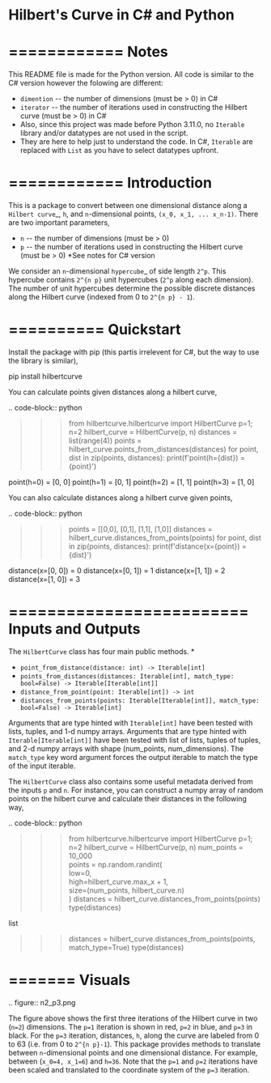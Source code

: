 # Hilbert's Curve in C# and Python

============
Notes
============
This README file is made for the Python version.
All code is similar to the C# version however the folowing are different:
* ``dimention`` -- the number of dimensions (must be > 0) in C#
* ``iterator`` -- the number of iterations used in constructing the Hilbert curve (must be > 0) in C#
* Also, since this project was made before Python 3.11.0, no ``Iterable`` library and/or datatypes are not used in the script.
* They are here to help just to understand the code. In C#, ``Iterable`` are replaced with ``List`` as you have to select datatypes upfront.

============
Introduction
============
This is a package to convert between one dimensional distance along a
`Hilbert curve`_, ``h``, and ``n``-dimensional points,
``(x_0, x_1, ... x_n-1)``.  There are two important parameters,

* ``n`` -- the number of dimensions (must be > 0)
* ``p`` -- the number of iterations used in constructing the Hilbert curve (must be > 0)
*See notes for C# version

We consider an ``n``-dimensional `hypercube`_ of side length ``2^p``.
This hypercube contains ``2^{n p}`` unit hypercubes (``2^p`` along
each dimension).  The number of unit hypercubes determine the possible
discrete distances along the Hilbert curve (indexed from 0 to
``2^{n p} - 1``).


==========
Quickstart
==========

Install the package with pip (this partis irrelevent for C#, but the way to use the library is similar),

  pip install hilbertcurve

You can calculate points given distances along a hilbert curve,

.. code-block:: python

  >>> from hilbertcurve.hilbertcurve import HilbertCurve
  >>> p=1; n=2
  >>> hilbert_curve = HilbertCurve(p, n)
  >>> distances = list(range(4))
  >>> points = hilbert_curve.points_from_distances(distances)
  >>> for point, dist in zip(points, distances):
  >>>     print(f'point(h={dist}) = {point}')

  point(h=0) = [0, 0]
  point(h=1) = [0, 1]
  point(h=2) = [1, 1]
  point(h=3) = [1, 0]

You can also calculate distances along a hilbert curve given points,

.. code-block:: python

  >>> points = [[0,0], [0,1], [1,1], [1,0]]
  >>> distances = hilbert_curve.distances_from_points(points)
  >>> for point, dist in zip(points, distances):
  >>>     print(f'distance(x={point}) = {dist}')

  distance(x=[0, 0]) = 0
  distance(x=[0, 1]) = 1
  distance(x=[1, 1]) = 2
  distance(x=[1, 0]) = 3

=========================
Inputs and Outputs
=========================

The ``HilbertCurve`` class has four main public methods.
*
* ``point_from_distance(distance: int) -> Iterable[int]``
* ``points_from_distances(distances: Iterable[int], match_type: bool=False) -> Iterable[Iterable[int]]``
* ``distance_from_point(point: Iterable[int]) -> int``
* ``distances_from_points(points: Iterable[Iterable[int]], match_type: bool=False) -> Iterable[int]``

Arguments that are type hinted with ``Iterable[int]`` have been tested with lists, tuples, and 1-d numpy arrays.
Arguments that are type hinted with ``Iterable[Iterable[int]]`` have been tested with list of lists, tuples of tuples, and 2-d numpy arrays with shape (num_points, num_dimensions). The ``match_type`` key word argument forces the output iterable to match the type of the input iterable. 

The ``HilbertCurve`` class also contains some useful metadata derived from the inputs ``p`` and ``n``. For instance, you can construct a numpy array of random points on the hilbert curve and calculate their distances in the following way,

.. code-block:: python

  >>> from hilbertcurve.hilbertcurve import HilbertCurve
  >>> p=1; n=2
  >>> hilbert_curve = HilbertCurve(p, n)
  >>> num_points = 10_000                                                                                              
  >>> points = np.random.randint(                                                                                   
          low=0,                                                                                                    
          high=hilbert_curve.max_x + 1,                                                                                 
          size=(num_points, hilbert_curve.n)                                                                        
      )
  >>> distances = hilbert_curve.distances_from_points(points)
  >>> type(distances)
  
  list

  >>> distances = hilbert_curve.distances_from_points(points, match_type=True)
  >>> type(distances)


=======
Visuals
=======

.. figure:: n2_p3.png

   The figure above shows the first three iterations of the Hilbert
   curve in two (``n=2``) dimensions.  The ``p=1`` iteration is shown
   in red, ``p=2`` in blue, and ``p=3`` in black.
   For the ``p=3`` iteration, distances, ``h``, along the curve are
   labeled from 0 to 63 (i.e. from 0 to ``2^{n p}-1``).  This package
   provides methods to translate between ``n``-dimensional points and one
   dimensional distance.  For example, between (``x_0=4, x_1=6``) and
   ``h=36``.  Note that the ``p=1`` and ``p=2`` iterations have been
   scaled and translated to the coordinate system of the ``p=3`` iteration.
